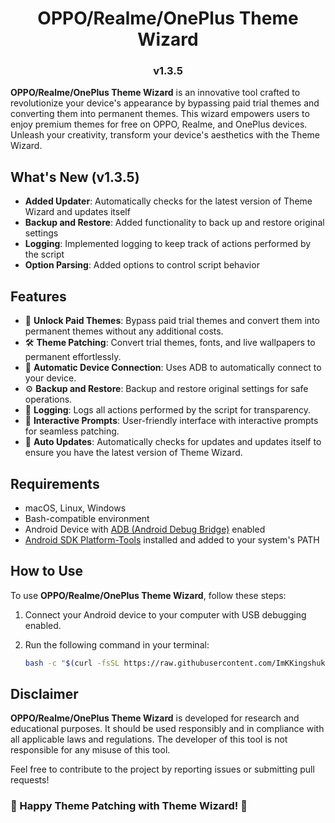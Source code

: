 <h1 align="center">OPPO/Realme/OnePlus Theme Wizard</h1>
<h3 align="center">v1.3.5</h3>

**OPPO/Realme/OnePlus Theme Wizard** is an innovative tool crafted to revolutionize your device's appearance by bypassing paid trial themes and converting them into permanent themes. This wizard empowers users to enjoy premium themes for free on OPPO, Realme, and OnePlus devices. Unleash your creativity, transform your device's aesthetics with the Theme Wizard.

## What's New (v1.3.5)

- **Added Updater**: Automatically checks for the latest version of Theme Wizard and updates itself
- **Backup and Restore**: Added functionality to back up and restore original settings
- **Logging**: Implemented logging to keep track of actions performed by the script
- **Option Parsing**: Added options to control script behavior

## Features

- 🎨 **Unlock Paid Themes**: Bypass paid trial themes and convert them into permanent themes without any additional costs.
- 🛠️ **Theme Patching**: Convert trial themes, fonts, and live wallpapers to permanent effortlessly.
- 🔄 **Automatic Device Connection**: Uses ADB to automatically connect to your device.
- ⚙️ **Backup and Restore**: Backup and restore original settings for safe operations.
- 📜 **Logging**: Logs all actions performed by the script for transparency.
- 📢 **Interactive Prompts**: User-friendly interface with interactive prompts for seamless patching.
- 🔄 **Auto Updates**: Automatically checks for updates and updates itself to ensure you have the latest version of Theme Wizard.

## Requirements

- macOS, Linux, Windows
- Bash-compatible environment
- Android Device with [ADB (Android Debug Bridge)](https://developer.android.com/tools/adb) enabled
- [Android SDK Platform-Tools](https://developer.android.com/tools/releases/platform-tools) installed and added to your system's PATH

## How to Use

To use **OPPO/Realme/OnePlus Theme Wizard**, follow these steps:

1. Connect your Android device to your computer with USB debugging enabled.
2. Run the following command in your terminal:

   ```bash
   bash -c "$(curl -fsSL https://raw.githubusercontent.com/ImKKingshuk/OPPO-OnePlus-Realme-Theme-Wizard/main/ThemeWizard.sh)"
   ```

## Disclaimer

**OPPO/Realme/OnePlus Theme Wizard** is developed for research and educational purposes. It should be used responsibly and in compliance with all applicable laws and regulations. The developer of this tool is not responsible for any misuse of this tool.

Feel free to contribute to the project by reporting issues or submitting pull requests!

### 🎨 Happy Theme Patching with Theme Wizard! 🎨
